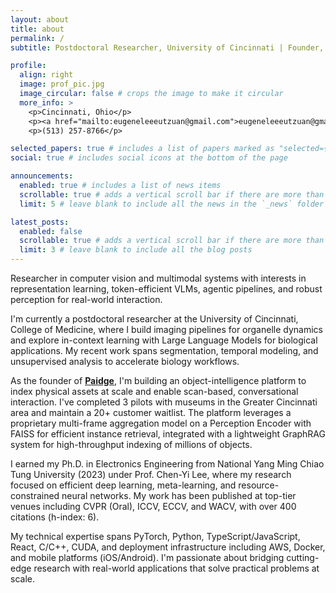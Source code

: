 ```yaml
---
layout: about
title: about
permalink: /
subtitle: Postdoctoral Researcher, University of Cincinnati | Founder, Paidge

profile:
  align: right
  image: prof_pic.jpg
  image_circular: false # crops the image to make it circular
  more_info: >
    <p>Cincinnati, Ohio</p>
    <p><a href="mailto:eugeneleeeutzuan@gmail.com">eugeneleeeutzuan@gmail.com</a></p>
    <p>(513) 257-8766</p>

selected_papers: true # includes a list of papers marked as "selected={true}"
social: true # includes social icons at the bottom of the page

announcements:
  enabled: true # includes a list of news items
  scrollable: true # adds a vertical scroll bar if there are more than 3 news items
  limit: 5 # leave blank to include all the news in the `_news` folder

latest_posts:
  enabled: false
  scrollable: true # adds a vertical scroll bar if there are more than 3 new posts items
  limit: 3 # leave blank to include all the blog posts
---
```


Researcher in computer vision and multimodal systems with interests in representation learning, token-efficient VLMs, agentic pipelines, and robust perception for real-world interaction.

I'm currently a postdoctoral researcher at the University of Cincinnati, College of Medicine, where I build imaging pipelines for organelle dynamics and explore in-context learning with Large Language Models for biological applications. My recent work spans segmentation, temporal modeling, and unsupervised analysis to accelerate biology workflows.

As the founder of **[Paidge](https://paidge.com)**, I'm building an object-intelligence platform to index physical assets at scale and enable scan-based, conversational interaction. I've completed 3 pilots with museums in the Greater Cincinnati area and maintain a 20+ customer waitlist. The platform leverages a proprietary multi-frame aggregation model on a Perception Encoder with FAISS for efficient instance retrieval, integrated with a lightweight GraphRAG system for high-throughput indexing of millions of objects.

I earned my Ph.D. in Electronics Engineering from National Yang Ming Chiao Tung University (2023) under Prof. Chen-Yi Lee, where my research focused on efficient deep learning, meta-learning, and resource-constrained neural networks. My work has been published at top-tier venues including CVPR (Oral), ICCV, ECCV, and WACV, with over 400 citations (h-index: 6).

My technical expertise spans PyTorch, Python, TypeScript/JavaScript, React, C/C++, CUDA, and deployment infrastructure including AWS, Docker, and mobile platforms (iOS/Android). I'm passionate about bridging cutting-edge research with real-world applications that solve practical problems at scale.
